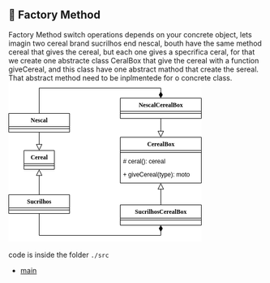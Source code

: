 ## 	:bricks: Factory Method
 Factory Method switch operations depends on your concrete object, lets imagin two cereal brand sucrilhos end nescal, bouth have the same method cereal that gives the cereal, but each one gives a specrifica ceral, for that we create one abstracte class CeralBox that give the cereal with a function giveCereal, and this class have one abstract mathod that create the sereal. That abstract method need to be inplmentede for o concrete class.
 <img src= "./assets/create/FactoryMethod.png">

code is inside the folder `./src`
 * [main](https://github.com/nicolaskruger/designPatterns)
